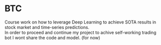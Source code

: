 # BTC
Course work on how to leverage Deep Learning to achieve SOTA results in stock market and time-series predictions.  
In order to proceed and continue my project to achive self-working trading bot I wont share the code and model. (for now)
